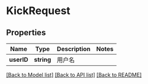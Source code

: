# KickRequest

## Properties
Name | Type | Description | Notes
------------ | ------------- | ------------- | -------------
**userID** | **string** | 用户名 | 

[[Back to Model list]](../README.md#documentation-for-models) [[Back to API list]](../README.md#documentation-for-api-endpoints) [[Back to README]](../README.md)


